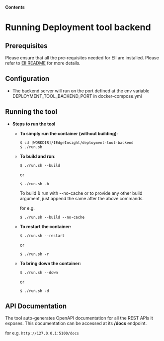 **Contents**

# Running Deployment tool backend

## Prerequisites
    
   Please ensure that all the pre-requisites needed for EII are installed. Please refer to [EII README](https://github.com/open-edge-insights/eii-core/blob/master/README.md) for more details.

## Configuration

  * The backend server will run on the port defined at the env variable DEPLOYMENT_TOOL_BACKEND_PORT in docker-compose.yml

## Running the tool

  * **Steps to run the tool**

    * **To simply run the container (without building)**:

      ```shell
      $ cd [WORKDIR]/IEdgeInsight/deployment-tool-backend
      $ ./run.sh
      ```

    * **To build and run**:
      ```shell
      $ ./run.sh --build
      ```
       or
      ```shell
      $ ./run.sh -b
      ```

      To build & run with --no-cache or to provide any other build argument, just append the same after the above commands.

      for e.g. 

      ```shell
      $ ./run.sh --build --no-cache
      ```

    * **To restart the container:**

      ```shell
      $ ./run.sh --restart
      ```
       or
      ```shell
      $ ./run.sh -r
      ```

    * **To bring down the container:**

      ```shell
      $ ./run.sh --down
      ```
       or
      ```shell
      $ ./run.sh -d
      ```
      
## API Documentation

  The tool auto-generates OpenAPI documentation for all the REST APIs it exposes.
  This documentation can be accessed at its **/docs** endpoint.

  for e.g. 
    ```
    http://127.0.0.1:5100/docs
    ```
